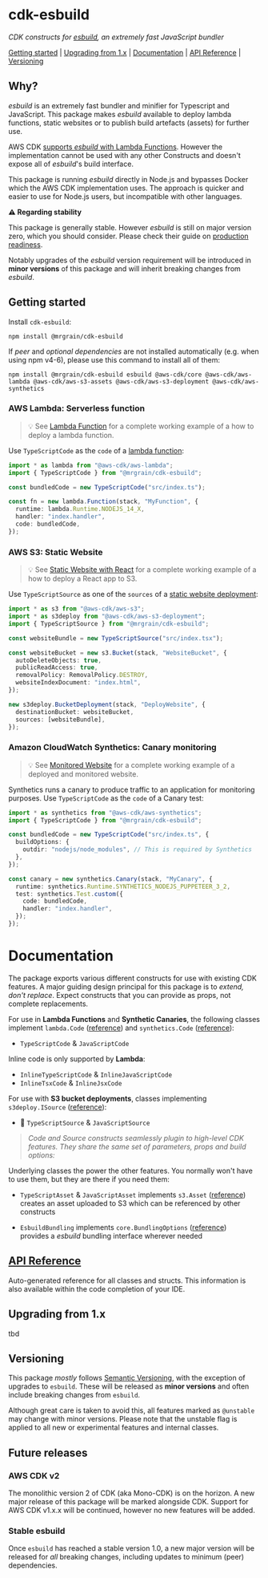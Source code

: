 # cdk-esbuild

_CDK constructs for [esbuild](https://github.com/evanw/esbuild), an extremely fast JavaScript bundler_

[Getting started](#getting-started) | [Upgrading from 1.x](#upgrading-from-1x) |
[Documentation](#documentation) | [API Reference](./API.md) | [Versioning](#versioning)

## Why?

_esbuild_ is an extremely fast bundler and minifier for Typescript and JavaScript.
This package makes _esbuild_ available to deploy lambda functions, static websites or to publish build artefacts (assets) for further use.

AWS CDK [supports _esbuild_ with Lambda Functions](https://docs.aws.amazon.com/cdk/api/latest/docs/aws-lambda-nodejs-readme.html). However the implementation cannot be used with any other Constructs and doesn't expose all of _esbuild_'s build interface.

This package is running _esbuild_ directly in Node.js and bypasses Docker which the AWS CDK implementation uses. The approach is quicker and easier to use for Node.js users, but incompatible with other languages.

**⚠️ Regarding stability**

This package is generally stable. However _esbuild_ is still on major version zero, which you should consider. Please check their guide on [production readiness](https://esbuild.github.io/faq/#production-readiness).

Notably upgrades of the _esbuild_ version requirement will be introduced in **minor versions** of this package and will inherit breaking changes from _esbuild_.

## Getting started

Install `cdk-esbuild`:

```
npm install @mrgrain/cdk-esbuild
```

If _peer_ and _optional dependencies_ are not installed automatically (e.g. when using npm v4-6), please use this command to install all of them:

```
npm install @mrgrain/cdk-esbuild esbuild @aws-cdk/core @aws-cdk/aws-lambda @aws-cdk/aws-s3-assets @aws-cdk/aws-s3-deployment @aws-cdk/aws-synthetics
```

### AWS Lambda: Serverless function

> 💡 See [Lambda Function](examples/lambda) for a complete working example of a how to deploy a lambda function.

Use `TypeScriptCode` as the `code` of a [lambda function](https://docs.aws.amazon.com/cdk/api/latest/docs/@aws-cdk_aws-lambda.Function.html#code):

```ts
import * as lambda from "@aws-cdk/aws-lambda";
import { TypeScriptCode } from "@mrgrain/cdk-esbuild";

const bundledCode = new TypeScriptCode("src/index.ts");

const fn = new lambda.Function(stack, "MyFunction", {
  runtime: lambda.Runtime.NODEJS_14_X,
  handler: "index.handler",
  code: bundledCode,
});
```

### AWS S3: Static Website

> 💡 See [Static Website with React](examples/website) for a complete working example of a how to deploy a React app to S3.

Use `TypeScriptSource` as one of the `sources` of a [static website deployment](https://docs.aws.amazon.com/cdk/api/latest/docs/aws-s3-deployment-readme.html#roadmap):

```ts
import * as s3 from "@aws-cdk/aws-s3";
import * as s3deploy from "@aws-cdk/aws-s3-deployment";
import { TypeScriptSource } from "@mrgrain/cdk-esbuild";

const websiteBundle = new TypeScriptSource("src/index.tsx");

const websiteBucket = new s3.Bucket(stack, "WebsiteBucket", {
  autoDeleteObjects: true,
  publicReadAccess: true,
  removalPolicy: RemovalPolicy.DESTROY,
  websiteIndexDocument: "index.html",
});

new s3deploy.BucketDeployment(stack, "DeployWebsite", {
  destinationBucket: websiteBucket,
  sources: [websiteBundle],
});
```

### Amazon CloudWatch Synthetics: Canary monitoring

> 💡 See [Monitored Website](examples/website) for a complete working example of a deployed and monitored website.

Synthetics runs a canary to produce traffic to an application for monitoring purposes. Use `TypeScriptCode` as the `code` of a Canary test:

```ts
import * as synthetics from "@aws-cdk/aws-synthetics";
import { TypeScriptCode } from "@mrgrain/cdk-esbuild";

const bundledCode = new TypeScriptCode("src/index.ts", {
  buildOptions: {
    outdir: "nodejs/node_modules", // This is required by Synthetics
  },
});

const canary = new synthetics.Canary(stack, "MyCanary", {
  runtime: synthetics.Runtime.SYNTHETICS_NODEJS_PUPPETEER_3_2,
  test: synthetics.Test.custom({
    code: bundledCode,
    handler: "index.handler",
  });
});
```

# Documentation

The package exports various different constructs for use with existing CDK features. A major guiding design principal for this package is to _extend, don't replace_. Expect constructs that you can provide as props, not complete replacements.

For use in **Lambda Functions** and **Synthetic Canaries**, the following classes implement `lambda.Code` ([reference](https://docs.aws.amazon.com/cdk/api/latest/docs/@aws-cdk_aws-lambda.Code.html)) and `synthetics.Code` ([reference](https://docs.aws.amazon.com/cdk/api/latest/docs/@aws-cdk_aws-synthetics.Code.html)):

- `TypeScriptCode` & `JavaScriptCode`

Inline code is only supported by **Lambda**:

- `InlineTypeScriptCode` & `InlineJavaScriptCode`
- `InlineTsxCode` & `InlineJsxCode`

For use with **S3 bucket deployments**, classes implementing `s3deploy.ISource` ([reference](https://docs.aws.amazon.com/cdk/api/latest/docs/aws-s3-deployment-readme.html)):

- 🧺 `TypeScriptSource` & `JavaScriptSource`

> _Code and Source constructs seamlessly plugin to high-level CDK features. They share the same set of parameters, props and build options:_

Underlying classes the power the other features. You normally won't have to use them, but they are there if you need them:

- `TypeScriptAsset` & `JavaScriptAsset` implements `s3.Asset` ([reference](https://docs.aws.amazon.com/cdk/api/latest/docs/@aws-cdk_aws-s3-assets.Asset.html)) \
  creates an asset uploaded to S3 which can be referenced by other constructs

- `EsbuildBundling` implements `core.BundlingOptions` ([reference](https://docs.aws.amazon.com/cdk/api/latest/docs/@aws-cdk_core.BundlingOptions.html)) \
  provides a _esbuild_ bundling interface wherever needed

## [API Reference](./API.md)

Auto-generated reference for all classes and structs. This information is also available within the code completion of your IDE.

## Upgrading from 1.x

tbd

## Versioning

This package _mostly_ follows [Semantic Versioning](https://semver.org/), with the exception of upgrades to `esbuild`. These will be released as **minor versions** and often include breaking changes from `esbuild`.

Although great care is taken to avoid this, all features marked as `@unstable` may change with minor versions. Please note that the unstable flag is applied to all new or experimental features and internal classes.

## Future releases

### AWS CDK v2

The monolithic version 2 of CDK (aka Mono-CDK) is on the horizon. A new major release of this package will be marked alongside CDK. Support for AWS CDK v1.x.x will be continued, however no new features will be added.

### Stable esbuild

Once `esbuild` has reached a stable version 1.0, a new major version will be released for _all_ breaking changes, including updates to minimum (peer) dependencies.
